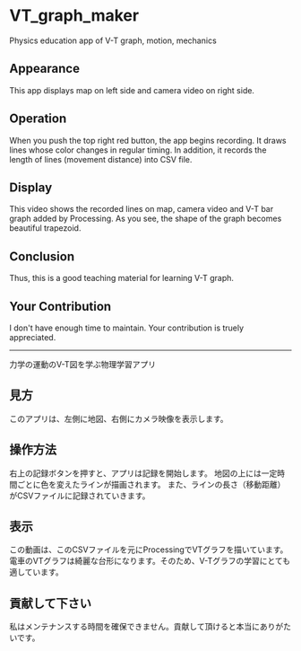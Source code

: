# VT_graph_maker
Physics education app of V-T graph, motion, mechanics

## Appearance

This app displays map on left side and camera video on right side. 

## Operation

When you push the top right red button, the app begins recording. 
It draws lines whose color changes in regular timing. 
In addition, it records the length of lines (movement distance) into CSV file. 

## Display

This video shows the recorded lines on map, camera video and V-T bar graph added by Processing. 
As you see, the shape of the graph becomes beautiful trapezoid. 

## Conclusion

Thus, this is a good teaching material for learning V-T graph.

## Your Contribution

I don't have enough time to maintain. Your contribution is truely appreciated.

---
力学の運動のV-T図を学ぶ物理学習アプリ

## 見方
このアプリは、左側に地図、右側にカメラ映像を表示します。

## 操作方法

右上の記録ボタンを押すと、アプリは記録を開始します。
地図の上には一定時間ごとに色を変えたラインが描画されます。
また、ラインの長さ（移動距離）がCSVファイルに記録されていきます。

## 表示

この動画は、このCSVファイルを元にProcessingでVTグラフを描いています。
電車のVTグラフは綺麗な台形になります。そのため、V-Tグラフの学習にとても適しています。

## 貢献して下さい

私はメンテナンスする時間を確保できません。貢献して頂けると本当にありがたいです。
